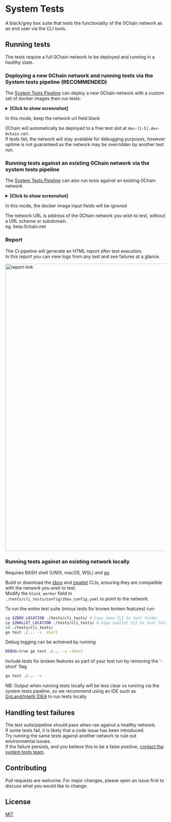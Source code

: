 # System Tests

A black/grey box suite that tests the functionality of the 0Chain network as an end user via the CLI tools.

## Running tests

The tests require a full 0Chain network to be deployed and running in a healthy state.

### Deploying a new 0Chain network and running tests via the System tests pipeline (RECOMMENDED)

The [System Tests Pipeline](https://github.com/0chain/system_test/actions/workflows/ci.yml) can deploy a new 0Chain network with a custom set of docker images then run tests:    
<details>
  <summary><b>[Click to show screenshot]</b></summary>
<img width="322" alt="ci-deploy" src="https://user-images.githubusercontent.com/18306778/136713487-db7ef096-cb11-4a33-9b29-302ffb5470df.png">  
</details>

In this mode, keep the network url field blank  

0Chain will automatically be deployed to a free test slot at ```dev-[1-5].dev-0chain.net```.  
If tests fail, the network will stay available for debugging purposes, however uptime is not guaranteed as the network may be overridden by another test run.

### Running tests against an existing 0Chain network via the system tests pipeline

The [System Tests Pipeline](https://github.com/0chain/system_test/actions/workflows/ci.yml) can also run tests against an existing 0Chain network  
<details>
  <summary><b>[Click to show screenshot]</b></summary>
<img width="347" alt="ci-predeployed" src="https://user-images.githubusercontent.com/18306778/136713492-fbeadfb0-51d7-4f59-90a0-34e72e9eafcb.png">  
</details>

In this mode, the docker image input fields will be ignored  

The network URL is address of the 0Chain network you wish to test, without a URL scheme or subdomain.  
eg. beta.0chain.net

### Report

The CI pipeline will generate an HTML report after test execution.  
In this report you can view logs from any test and see failures at a glance.

<img width="900" alt="report-link" src="https://user-images.githubusercontent.com/18306778/136713954-911ddb21-64b0-4180-88f7-3724a4d24de8.png">


### Running tests against an existing network locally
Requires BASH shell (UNIX, macOS, WSL) and [go](https://golang.org/dl/)  

Build or download the [zbox](https://github.com/0chain/zboxcli/tags) and [zwallet](https://github.com/0chain/zwalletcli/tags) CLIs, ensuring they are compatible with the network you wish to test.  
Modify the ```block_worker``` field in ```./tests/cli_tests/config/zbox_config.yaml``` to point to the network.   

To run the entire test suite (minus tests for known broken features) run:

```bash
cp $ZBOX_LOCATION ./tests/cli_tests/ # Copy zbox CLI to test folder
cp $ZWALLET_LOCATION ./tests/cli_tests/ # Copy zwallet CLI to test folder
cd ./tests/cli_tests/
go test ./... -v -short
```
Debug logging can be achieved by running
```bash
DEBUG=true go test ./... -v -short
```
Include tests for broken features as part of your test run by removing the '-short' flag
```bash
go test ./... -v
```
NB: Output when running tests locally will be less clear vs running via the system tests pipeline, so we recommend using an IDE such as [GoLand/Intellij IDEA](https://www.jetbrains.com/go/) to run tests locally

## Handling test failures
The test suite/pipeline should pass when ran against a healthy network.   
If some tests fail, it is likely that a code issue has been introduced.  
Try running the same tests against another network to rule out environmental issues.  
If the failure persists, and you believe this to be a false positive, [contact the system tests team](https://0chain.slack.com/archives/C02AV6MKT36).

## Contributing
Pull requests are welcome. For major changes, please open an issue first to discuss what you would like to change.


## License
[MIT](https://choosealicense.com/licenses/mit/)